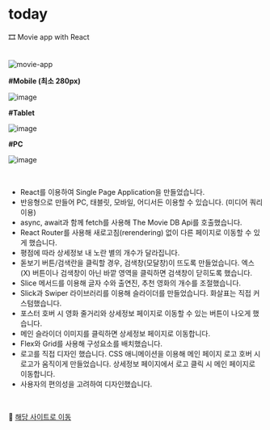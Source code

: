 # today
🎞 Movie app with React
<br>
<br>

![movie-app](https://user-images.githubusercontent.com/108778921/193629714-23b499a8-9514-40fa-a6a9-d524a304517e.png)

**#Mobile (최소 280px)**

![image](https://user-images.githubusercontent.com/108778921/193630127-ec7876f5-45a7-4225-85ce-5ee71cb916f4.png)

**#Tablet**

![image](https://user-images.githubusercontent.com/108778921/193630187-8fa3081b-dde5-425b-bc68-27e338769dbb.png)

**#PC**

![image](https://user-images.githubusercontent.com/108778921/193630237-3b1784a4-3c82-41be-8afb-0cffda5ebb54.png)


<br>

- React를 이용하여 Single Page Application을 만들었습니다.
- 반응형으로 만들어 PC, 태블릿, 모바일, 어디서든 이용할 수 있습니다. (미디어 쿼리 이용)
- async, await과 함께 fetch를 사용해 The Movie DB Api를 호출했습니다.
- React Router를 사용해 새로고침(rerendering) 없이 다른 페이지로 이동할 수 있게 했습니다.
- 평점에 따라 상세정보 내 노란 별의 개수가 달라집니다.
- 돋보기 버튼/검색란을 클릭할 경우, 검색창(모달창)이 뜨도록 만들었습니다. 엑스(X) 버튼이나 검색창이 아닌 바깥 영역을 클릭하면 검색창이 닫히도록 했습니다.
- Slice 메서드를 이용해 글자 수와 출연진, 추천 영화의 개수를 조절했습니다.
- Slick과 Swiper 라이브러리를 이용해 슬라이더를 만들었습니다. 화살표는 직접 커스텀했습니다.
- 포스터 호버 시 영화 줄거리와 상세정보 페이지로 이동할 수 있는 버튼이 나오게 했습니다.
- 메인 슬라이더 이미지를 클릭하면 상세정보 페이지로 이동합니다.
- Flex와 Grid를 사용해 구성요소를 배치했습니다.
- 로고를 직접 디자인 했습니다. CSS 애니메이션을 이용해 메인 페이지 로고 호버 시 로고가 움직이게 만들었습니다. 상세정보 페이지에서 로고 클릭 시 메인 페이지로 이동합니다.
- 사용자의 편의성을 고려하여 디자인했습니다.

<br>

🔗 <a href="https://feb-dain.github.io/today/"> 해당 사이트로 이동 </a>
<br>
